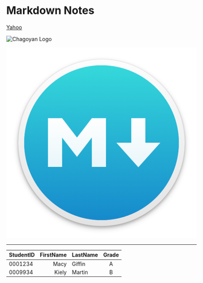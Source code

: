 # Markdown Notes

<!-- Link -->

[Yahoo](https://google.com/ 'Go To Yahoo!')

<!-- Images -->
![Chagoyan Logo](https://www.chsserver01.org/img/namelogo2.png 'Chagoyan Logo')

![Markdown Logo](Images/markdownlogo.png 'Markdown Logo')

---

<!-- Table -->
| StudentID | FirstName | LastName | Grade |
|-----------|----------:|:---------|:-----:|
|0001234    |Macy       |Giffin    |A      |
|0009934    |Kiely      |Martin    |B      |